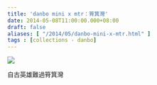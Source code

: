 ```yaml
---
title: 'danbo mini x mtr：筲箕灣'
date: 2014-05-08T11:00:00.000+08:00
draft: false
aliases: [ "/2014/05/danbo-mini-x-mtr.html" ]
tags : [collections - danbo]
---
```


[![](https://2.bp.blogspot.com/-N2OegDOhZV4/XDGoiwp1QgI/AAAAAAAAEmY/Abu5DJQA6-UFSwpYKcXgmGEmgzgbeLk9QCLcBGAs/s640/000.jpg)](https://2.bp.blogspot.com/-N2OegDOhZV4/XDGoiwp1QgI/AAAAAAAAEmY/Abu5DJQA6-UFSwpYKcXgmGEmgzgbeLk9QCLcBGAs/s1600/000.jpg)

自古英雄難過筲箕灣